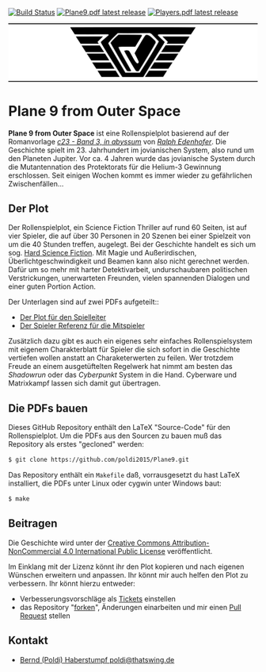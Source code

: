 [![Build Status](https://travis-ci.org/poldi2015/Plane9.svg?branch=master)](https://travis-ci.org/poldi2015/Plane9) [![Plane9.pdf latest release](https://img.shields.io/github/release/poldi2015/Plane9.svg?label=Plane9.pdf)](https://github.com/poldi2015/Plane9/releases/latest/download/Plane9.pdf) [![Players.pdf latest release](https://img.shields.io/github/release/poldi2015/Plane9.svg?label=Players.pdf)](https://github.com/poldi2015/Plane9/releases/latest/download/Players.pdf)

![Logo](images/logo_readme.png)


# Plane 9 from Outer Space

**Plane 9 from Outer Space** ist eine Rollenspielplot basierend auf der Romanvorlage *[c23 - Band 3, in abyssum](https://www.century23.de/index.php/buecher)* von *[Ralph  Edenhofer](https://www.century23.de/index.php/autor)*. Die Geschichte spielt im 23. Jahrhundert im jovianischen System, also rund um den Planeten Jupiter. Vor ca. 4 Jahren wurde das jovianische System durch die Mutantennation des Protektorats für die Helium-3 Gewinnung erschlossen. Seit einigen Wochen kommt es immer wieder zu gefährlichen Zwischenfällen...

## Der Plot

Der Rollenspielplot, ein Science Fiction Thriller auf rund 60 Seiten, ist auf vier Spieler, die auf über 30 Personen in 20 Szenen 
bei einer Spielzeit von um die 40 Stunden treffen, augelegt. Bei der Geschichte handelt es sich um sog. 
[Hard Science Fiction](https://en.wikipedia.org/wiki/Hard_science_fiction). Mit Magie und Außerirdischen, 
Überlichtgeschwindigkeit und Beamen kann also nicht gerechnet werden. Dafür um so mehr mit harter Detektivarbeit, undurschaubaren
politischen Verstrickungen, unerwarteten Freunden, vielen spannenden Dialogen und einer guten Portion Action.

Der Unterlagen sind auf zwei PDFs aufgeteilt::

* [Der Plot für den Spielleiter](https://github.com/poldi2015/Plane9/releases/latest/download/Plane9.pdf)
* [Der Spieler Referenz für die Mitspieler](https://github.com/poldi2015/Plane9/releases/latest/download/Players.pdf)

Zusätzlich dazu gibt es auch ein eigenes sehr einfaches Rollenspielsystem mit eigenem Charakterblatt für Spieler die
sich sofort in die Geschichte vertiefen wollen anstatt an Charaketerwerten zu feilen. Wer trotzdem Freude an einem
ausgetüftelten Regelwerk hat nimmt am besten das *Shadowrun* oder das *Cyberpunkt* System in die Hand. 
Cyberware und Matrixkampf lassen sich damit gut übertragen.

## Die PDFs bauen

Dieses GitHub Repository enthält den LaTeX "Source-Code" für den Rollenspielplot. Um die PDFs aus den Sourcen zu bauen muß das Repository als erstes "gecloned" werden:

```bash
$ git clone https://github.com/poldi2015/Plane9.git
```

Das Repository enthält ein `Makefile` daß, vorrausgesetzt du hast LaTeX installiert, die PDFs unter Linux oder cygwin unter Windows baut:

```bash
$ make
```

## Beitragen

Die Geschichte wird unter der [Creative Commons Attribution-NonCommercial 4.0 International Public
License](LICENSE.txt) veröffentlicht.

Im Einklang mit der Lizenz könnt ihr den Plot kopieren und nach eigenen Wünschen erweitern und anpassen. Ihr könnt mir auch helfen den Plot zu verbessern. Ihr könnt hierzu entweder:

* Verbesserungsvorschläge als [Tickets](https://github.com/poldi2015/Plane9/issues) einstellen
* das Repository "[forken](https://help.github.com/en/articles/fork-a-repo)", Änderungen einarbeiten und mir einen [Pull Request](https://help.github.com/en/articles/creating-a-pull-request-from-a-fork) stellen

## Kontakt

* [Bernd (Poldi) Haberstumpf <poldi@thatswing.de>](mailto:poldi@thatswing.de)
